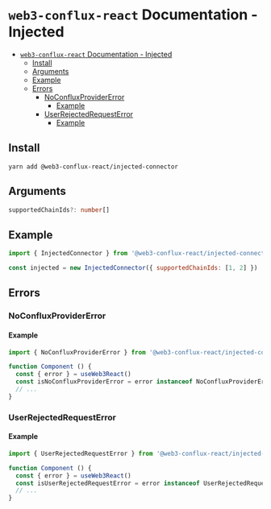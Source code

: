 # `web3-conflux-react` Documentation - Injected

- [`web3-conflux-react` Documentation - Injected](#web3-conflux-react-documentation---injected)
  - [Install](#install)
  - [Arguments](#arguments)
  - [Example](#example)
  - [Errors](#errors)
    - [NoConfluxProviderError](#noconfluxprovidererror)
      - [Example](#example-1)
    - [UserRejectedRequestError](#userrejectedrequesterror)
      - [Example](#example-2)

## Install
`yarn add @web3-conflux-react/injected-connector`

## Arguments
```typescript
supportedChainIds?: number[]
```

## Example
```javascript
import { InjectedConnector } from '@web3-conflux-react/injected-connector'

const injected = new InjectedConnector({ supportedChainIds: [1, 2] })
```

## Errors

### NoConfluxProviderError

#### Example
```javascript
import { NoConfluxProviderError } from '@web3-conflux-react/injected-connector'

function Component () {
  const { error } = useWeb3React()
  const isNoConfluxProviderError = error instanceof NoConfluxProviderError
  // ...
}
```

### UserRejectedRequestError

#### Example
```javascript
import { UserRejectedRequestError } from '@web3-conflux-react/injected-connector'

function Component () {
  const { error } = useWeb3React()
  const isUserRejectedRequestError = error instanceof UserRejectedRequestError
  // ...
}
```
